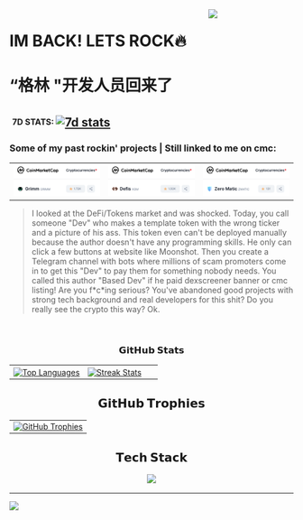 <img align="right" width="30%" src="Programming.gif">

# IM BACK! LETS ROCK🔥
# “格林 "开发人员回来了
<h2 align="left" style="vertical-align: middle;">
 <a href="https://wakatime.com/@freenetcoder"><img height="20" padding-left=20 src="https://wakatime.com/badge/user/6c66cc47-ce26-48cc-a555-22494865c546.svg" alt=""/></a> <sup><sub>7D STATS: </sub></sup> <a href="https://visitcount.itsvg.in/analytics/freenetcoder"><img height="20" src="https://visitcount.itsvg.in/api?id=freenetcoder&icon=0&color=0" alt="7d stats"/></a>
</h2>
<!-- <table><tr><td>
<img src="" width="100px"></td><td>
<p><br/>
CA:  👉 
<a href="">link</a></p></td></tr></table> -->
  
  <h3>Some of my past rockin' projects | Still linked to me on cmc:</h3>
<table width="100%" align="center">
  <tr>
    <td width="30%"><a href="https://coinmarketcap.com/currencies/grimm/" target=_blank><img src="https://raw.githubusercontent.com/freenetcoder/freenetcoder/main/grimm.png"></a>
    </td>
     <td width="30%"><a href="https://coinmarketcap.com/currencies/defis/" target=_blank><img src="https://raw.githubusercontent.com/freenetcoder/freenetcoder/main/defis.png"></a>
    </td>
     <td width="30%"><a href="https://coinmarketcap.com/currencies/zero-matic/" target=_blank><img src="https://raw.githubusercontent.com/freenetcoder/freenetcoder/main/zeromatic.png"></a>
    </td>
  </tr>
</table>


<p><blockquote>I looked at the DeFi/Tokens market and was shocked. Today, you call someone "Dev" who makes a template token with the wrong ticker and a picture of his ass. This token even can't be deployed manually because the author doesn't have any programming skills. He only can click a few buttons at website like Moonshot. Then you create a Telegram channel with bots where millions of scam promoters come in to get this "Dev" to pay them for something nobody needs. You called this author "Based Dev" if he paid dexscreener banner or cmc listing! Are you f*c*ing serious? You've abandoned good projects with strong tech background and real developers for this shit? Do you really see the crypto this way? Ok.</blockquote></p>




<br/>
<h3 align="center">𝗚𝗶𝘁𝗛𝘂𝗯 𝗦𝘁𝗮𝘁𝘀</h3>

<table width="100%" align="center">
  <tr>
    <td width="50%">
        <a href="https://github.com/freenetcoder">
          <picture>
            <source media="(prefers-color-scheme: dark)" srcset="https://github-readme-stats.vercel.app/api/top-langs/?username=freenetcoder&layout=compact&hide_border=true&theme=radical&langs_count=10" />
            <source media="(prefers-color-scheme: light)" srcset="https://github-readme-stats.vercel.app/api/top-langs/?username=freenetcoder&layout=compact&langs_count=10&hide_border=true" />
            <img align="center" src="https://github-readme-stats.vercel.app/api/top-langs/?username=freenetcoder&layout=compact&hide_border=true&theme=radical&langs_count=10" alt="Top Languages" />
          </picture>
        </a>
    </td>
    <td width="50%">
        <a href="https://github.com/freenetcoder">
          <picture>
            <source media="(prefers-color-scheme: dark)" srcset="https://github-readme-streak-stats-seven-psi.vercel.app?user=freenetcoder&hide_border=true&theme=radical" />
            <source media="(prefers-color-scheme: light)" srcset="https://github-readme-streak-stats-seven-psi.vercel.app?user=freenetcoder&hide_border=true" />
            <img align="center" src="https://github-readme-streak-stats-seven-psi.vercel.app?user=freenetcoder&hide_border=true&theme=radical" alt="Streak Stats" />
          </picture>
        </a>
    </td>
  </tr>
</table>

<h2 align="center">𝗚𝗶𝘁𝗛𝘂𝗯 𝗧𝗿𝗼𝗽𝗵𝗶𝗲𝘀</h2>

<table width="100%" align="center">
  <tr>
    <td align="center">
        <a href="https://github.com/ryo-ma/github-profile-trophy">
          <picture>
            <source media="(prefers-color-scheme: dark)" srcset="https://github-profile-trophy.vercel.app/?username=freenetcoder&hide_border=true&theme=radical&no-frame=true&no-bg=false&margin-w=4&row=1" />
            <source media="(prefers-color-scheme: light)" srcset="https://github-profile-trophy.vercel.app/?username=freenetcoder&no-frame=true&no-bg=false&margin-w=4&row=1&hide_border=true" />
            <img alt="GitHub Trophies" src="https://github-profile-trophy.vercel.app/?username=freenetcoder&hide_border=true&theme=radical&no-frame=true&no-bg=false&margin-w=4&row=1" />
          </picture>
        <a/>
    </td>
  </tr>
</table>

<h2 align="center">𝗧𝗲𝗰𝗵 𝗦𝘁𝗮𝗰𝗸</h2>

<div align="center">
  <a href="https://skillicons.dev">
    <img src="https://skillicons.dev/icons?i=aiscript,cmake,codepen,css,debian,discord,docker,electron,elixir,gatsby,github,gitlab,go,ipfs,java,js,kali,linux,mysql,mongodb,nix,nodejs,npm,php,py,qt,react,redhat,redis,remix,rust,solidity,tailwind,ts,ubuntu,unity,vercel,vim,vscode,vue,webpack,yarn" />

  </a>
</div>

<hr>

<!-- yhype Installation -->
![](https://hit.yhype.me/github/profile?user_id=138437760)
